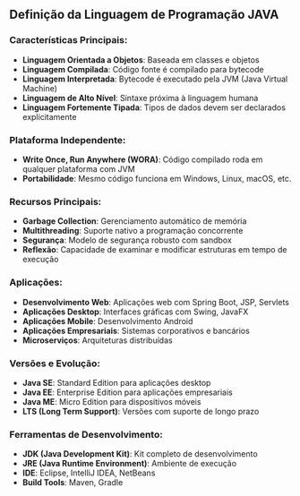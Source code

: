 ## Definição da Linguagem de Programação JAVA
### Características Principais:
- **Linguagem Orientada a Objetos**: Baseada em classes e objetos
- **Linguagem Compilada**: Código fonte é compilado para bytecode
- **Linguagem Interpretada**: Bytecode é executado pela JVM (Java Virtual Machine)
- **Linguagem de Alto Nível**: Sintaxe próxima à linguagem humana
- **Linguagem Fortemente Tipada**: Tipos de dados devem ser declarados explicitamente

### Plataforma Independente:
- **Write Once, Run Anywhere (WORA)**: Código compilado roda em qualquer plataforma com JVM
- **Portabilidade**: Mesmo código funciona em Windows, Linux, macOS, etc.

### Recursos Principais:
- **Garbage Collection**: Gerenciamento automático de memória
- **Multithreading**: Suporte nativo a programação concorrente
- **Segurança**: Modelo de segurança robusto com sandbox
- **Reflexão**: Capacidade de examinar e modificar estruturas em tempo de execução

### Aplicações:
- **Desenvolvimento Web**: Aplicações web com Spring Boot, JSP, Servlets
- **Aplicações Desktop**: Interfaces gráficas com Swing, JavaFX
- **Aplicações Mobile**: Desenvolvimento Android
- **Aplicações Empresariais**: Sistemas corporativos e bancários
- **Microserviços**: Arquiteturas distribuídas

### Versões e Evolução:
- **Java SE**: Standard Edition para aplicações desktop
- **Java EE**: Enterprise Edition para aplicações empresariais
- **Java ME**: Micro Edition para dispositivos móveis
- **LTS (Long Term Support)**: Versões com suporte de longo prazo

### Ferramentas de Desenvolvimento:
- **JDK (Java Development Kit)**: Kit completo de desenvolvimento
- **JRE (Java Runtime Environment)**: Ambiente de execução
- **IDE**: Eclipse, IntelliJ IDEA, NetBeans
- **Build Tools**: Maven, Gradle

